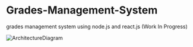 # Grades-Management-System
grades management system using node.js and react.js (Work In Progress)

![ArchitectureDiagram](https://user-images.githubusercontent.com/44554446/171026632-04716c1d-e947-4924-9976-27f36b3da8d6.png)
